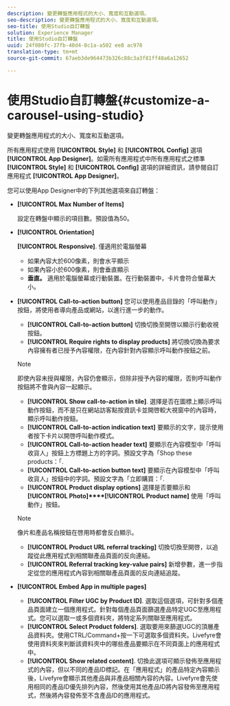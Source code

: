 ```yaml
---
description: 變更轉盤應用程式的大小、寬度和互動選項。
seo-description: 變更轉盤應用程式的大小、寬度和互動選項。
seo-title: 使用Studio自訂轉盤
solution: Experience Manager
title: 使用Studio自訂轉盤
uuid: 24f080fc-37fb-40d4-8c1a-a502 ee8 ac978
translation-type: tm+mt
source-git-commit: 67aeb3de964473b326c88c3a3f81ff48a6a12652

---
```



# 使用Studio自訂轉盤{#customize-a-carousel-using-studio}

變更轉盤應用程式的大小、寬度和互動選項。

所有應用程式使用 **[!UICONTROL Style]** 和 **[!UICONTROL Config]** 選項 **[!UICONTROL App Designer]**。如需所有應用程式中所有應用程式之標準 **[!UICONTROL Style]** 和 **[!UICONTROL Config]** 選項的詳細資訊，請參閱自訂應用程式 **[!UICONTROL App Designer]**。

您可以使用App Designer中的下列其他選項來自訂轉盤：

* **[!UICONTROL Max Number of Items]**

   設定在轉盤中顯示的項目數。預設值為50。

* **[!UICONTROL Orientation]**

   **[!UICONTROL Responsive]**. 僅適用於電腦螢幕

   * 如果內容大於600像素，則會水平顯示
   * 如果內容小於600像素，則會垂直顯示
   * **垂直。** 適用於電腦螢幕或行動裝置。在行動裝置中，卡片會符合螢幕大小。

* **[!UICONTROL Call-to-action button]** 您可以使用產品目錄的「呼叫動作」按鈕，將使用者導向產品或網站，以進行進一步的動作。

   * **[!UICONTROL Call-to-action button]** 切換切換至開啓以顯示行動收視按鈕。
   * **[!UICONTROL Require rights to display products]** 將切換切換為要求內容擁有者已授予內容權限，在內容針對內容顯示呼叫動作按鈕之前。
   >[!NOTE]
   >
   >即使內容未授與權限，內容仍會顯示，但除非授予內容的權限，否則呼叫動作按鈕將不會與內容一起顯示。

   * **[!UICONTROL Show call-to-action in tile]**. 選擇是否在圖標上顯示呼叫動作按鈕，而不是只在網站訪客點按資訊卡並開啓較大視窗中的內容時，顯示呼叫動作按鈕。
   * **[!UICONTROL Call-to-action indication text]** 要顯示的文字，提示使用者按下卡片以開啓呼叫動作模式。
   * **[!UICONTROL Call-to-action header text]** 要顯示在內容模型中「呼叫收貨人」按鈕上方標題上方的字詞。預設文字為「Shop these products：「.
   * **[!UICONTROL Call-to-action button text]** 要顯示在內容模型中「呼叫收貨人」按鈕中的字詞。預設文字為「立即購買：「.
   * **[!UICONTROL Product display options]** 選擇是否要顯示和 **[!UICONTROL Photo]****[!UICONTROL Product name]** 使用「呼叫動作」按鈕。
   >[!NOTE]
   >
   >像片和產品名稱按鈕在啓用時都會反白顯示。

   * **[!UICONTROL Product URL referral tracking]** 切換切換至開啓，以追蹤從此應用程式到相關聯產品頁面的反向連結。
   * **[!UICONTROL Referral tracking key-value pairs]** 新增參數，進一步指定從您的應用程式內容到相關聯產品頁面的反向連結追蹤。



* **[!UICONTROL Embed App in multiple pages]**

   * **[!UICONTROL Filter UGC by Product ID]**. 選取這個選項，可針對多個產品頁面建立一個應用程式。針對每個產品頁面篩選產品特定UGC至應用程式。您可以選取一或多個資料夾，將特定系列關聯至應用程式。
   * **[!UICONTROL Select Product folders]**. 選取要用來篩選UGC的頂層產品資料夾。使用CTRL/Command+按一下可選取多個資料夾。Livefyre會使用資料夾來判斷該資料夾中的哪些產品要顯示在不同頁面上的應用程式中。
   * **[!UICONTROL Show related content]**. 切換此選項可顯示發佈至應用程式的內容，但以不同的產品ID標記。在「應用程式」的產品特定內容顯示後，Livefyre會顯示其他產品與非產品相關內容的內容。Livefyre會先使用相同的產品ID優先排列內容，然後使用其他產品ID將內容發佈至應用程式，然後將內容發佈至不含產品ID的應用程式。
